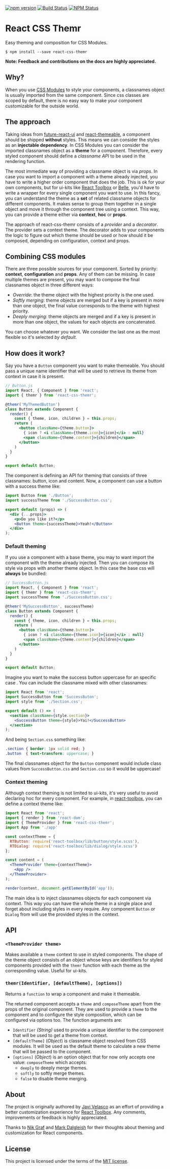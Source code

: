 [![npm version](https://img.shields.io/npm/v/react-css-themr.svg?style=flat-square)](https://www.npmjs.com/package/react-css-themr)
[![Build Status](http://img.shields.io/travis/javivelasco/react-css-themr/master.svg?style=flat-square)](https://travis-ci.org/javivelasco/react-css-themr)
[![NPM Status](http://img.shields.io/npm/dm/react-css-themr.svg?style=flat-square)](https://www.npmjs.com/package/react-css-themr)

# React CSS Themr

Easy theming and composition for CSS Modules.

```
$ npm install --save react-css-themr
```

**Note: Feedback and contributions on the docs are highly appreciated.**

## Why?

When you use [CSS Modules](https://github.com/css-modules/css-modules) to style your components, a classnames object is usually imported from the same component. Since css classes are scoped by default, there is no easy way to make your component customizable for the outside world.

## The approach

Taking ideas from [future-react-ui](https://github.com/nikgraf/future-react-ui) and [react-themeable](https://github.com/markdalgleish/react-themeable), a component should be shipped **without** styles. This means we can consider the styles as an **injectable dependency**. In CSS Modules you can consider the imported classnames object as a **theme** for a component. Therefore, every styled component should define a *classname API* to be used in the rendering function.

The most immediate way of providing a classname object is via *props*. In case you want to import a component with a theme already injected, you have to write a higher order component that does the job. This is ok for your own components, but for ui-kits like [React Toolbox](http://www.react-toolbox.com) or [Belle](http://nikgraf.github.io/belle/), you'd have to write a wrapper for every single component you want to use. In this fancy, you can understand the theme as a **set** of related classname objects for different components. It makes sense to group them together in a single object and move it through the component tree using a context. This way, you can provide a theme either via **context**, **hoc** or **props**.

The approach of react-css-themr consists of a *provider* and a *decorator*. The provider sets a context theme. The decorator adds to your components the logic to figure out which theme should be used or how should it be composed, depending on configuration, context and props.

## Combining CSS modules

There are three possible sources for your component. Sorted by priority: **context**, **configuration** and **props**. Any of them can be missing. In case multiple themes are present,  you may want to compose the final classnames object in three different ways:

-  *Override*: the theme object with the highest priority is the one used.
- *Softly merging*: theme objects are merged but if a key is present in more than one object, the final value corresponds to the theme with highest priority.
- *Deeply merging*: theme objects are merged and if a key is present in more than one object, the values for each objects are concatenated.

You can choose whatever you want. We consider the last one as the most flexible so it's selected *by default*.

## How does it work?

Say you have a `Button` component you want to make themeable. You should pass a unique name identifier that will be used to retrieve its theme from context in case it is present.

```jsx
// Button.js
import React, { Component } from 'react';
import { themr } from 'react-css-themr';

@themr('MyThemedButton')
class Button extends Component {
  render() {
    const { theme, icon, children } = this.props;
    return (
      <button className={theme.button}>
        { icon ? <i className={theme.icon}>{icon}</i> : null}
        <span className={theme.content}>{children}</span>
      </button>
    )
  }
}

export default Button;
```

The component is defining an API for theming that consists of three classnames: button, icon and content. Now, a component can use a button with a success theme like:

```jsx
import Button from './Button';
import successTheme from './SuccessButton.css';

export default (props) => (
  <div {...props}>
    <p>Do you like it?</p>
    <Button theme={successTheme}>Yeah!</Button>
  </div>
);
```

### Default theming

If you use a component with a base theme, you may to want import the component with the theme already injected. Then you can compose its style via props with another theme object. In this case the base css will **always** be bundled:

```jsx
// SuccessButton.js
import React, { Component } from 'react';
import { themr } from 'react-css-themr';
import successTheme from './SuccessButton.css';

@themr('MySuccessButton', successTheme)
class Button extends Component {
  render() {
    const { theme, icon, children } = this.props;
    return (
      <button className={theme.button}>
        { icon ? <i className={theme.icon}>{icon}</i> : null}
        <span className={theme.content}>{children}</span>
      </button>
    )
  }
}

export default Button;
```

Imagine you want to make the success button uppercase for an specific case . You can include the classname mixed with other classnames:

```jsx
import React from 'react';
import SuccessButton from 'SuccessButon';
import style from './Section.css';

export default () => (
  <section className={style.section}>
    <SuccessButton theme={style}>Yai!</SuccessButton>
  </section>
);
```

And being `Section.css` something like:

```scss
.section { border: 1px solid red; }
.button  { text-transform: uppercase; }
```

The final classnames object for the `Button` component would include class values from `SuccessButton.css` and `Section.css` so it would be uppercase!

### Context theming

Although context theming is not limited to ui-kits, it's very useful to avoid declaring hoc for every component. For example, in [react-toolbox](www.react-toolbox.com), you can define a context theme like:

```jsx
import React from 'react';
import { render } from 'react-dom';
import { ThemeProvider } from 'react-css-themr';
import App from './app'

const contextTheme = {
  RTButton: require('react-toolbox/lib/button/style.scss'),
  RTDialog: require('react-toolbox/lib/dialog/style.scss')
};

const content = (
  <ThemeProvider theme={contextTheme}>
    <App />
  </ThemeProvider>
);

render(content, document.getElementById('app'));
```

The main idea is to inject classnames objects for each component via context. This way you can have the whole theme in a single place and forget about including styles in every require. Any component `Button` or `Dialog` from will use the provided styles in the context.

## API

### `<ThemeProvider theme>`

Makes available a `theme` context to use in styled components. The shape of the theme object consists of an object whose keys are identifiers for styled components provided with the `themr` function with each theme as the corresponding value. Useful for ui-kits.

### `themr(Identifier, [defaultTheme], [options])`

Returns a `function` to wrap a component and make it themeable.

The returned component accepts a `theme` and `composeTheme`  apart from the props of the original component. They are used to provide a `theme` to the component and to configure the style composition, which can be configured via options too. The function arguments are:

- `Identifier` *(String)* used to provide a unique identifier to the component that will be used to get a theme from context.
- `[defaultTheme]` (*Object*) is  classname object resolved from CSS modules. It will be used as the default theme to calculate a new theme that will be passed to the component.
- `[options]` (*Object*) is an option object that for now only accepts one value: `composeTheme` which accepts:
  - `deeply` to deeply merge themes.
  - `softly` to softly merge themes.
  - `false` to disable theme merging.

## About

The project is originally authored by [Javi Velasco](www.javivelasco.com) as an effort of providing a better customization experience for [React Toolbox](www.react-toolbox.com). Any comments, improvements or feedback is highly appreciated.

Thanks to [Nik Graf](www.twitter.com/nikgraf) and [Mark Dalgleish](www.twitter.com/markdalgleish) for their thoughts about theming and customization for React components.

## License

This project is licensed under the terms of the [MIT license](https://github.com/javivelasco/react-css-themr/blob/master/LICENSE).
